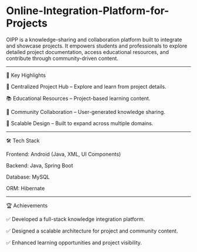 # Online-Integration-Platform-for-Projects

OIPP is a knowledge-sharing and collaboration platform built to integrate and showcase projects. It empowers students and professionals to explore detailed project documentation, access educational resources, and contribute through community-driven content.

---

🚀 Key Highlights

📂 Centralized Project Hub – Explore and learn from project details.

📚 Educational Resources – Project-based learning content.

👥 Community Collaboration – User-generated knowledge sharing.

🔗 Scalable Design – Built to expand across multiple domains.

---

🛠 Tech Stack

Frontend: Android (Java, XML, UI Components)

Backend: Java, Spring Boot

Database: MySQL

ORM: Hibernate

---

🏆 Achievements

✅ Developed a full-stack knowledge integration platform.

✅ Designed a scalable architecture for project and community content.

✅ Enhanced learning opportunities and project visibility.
